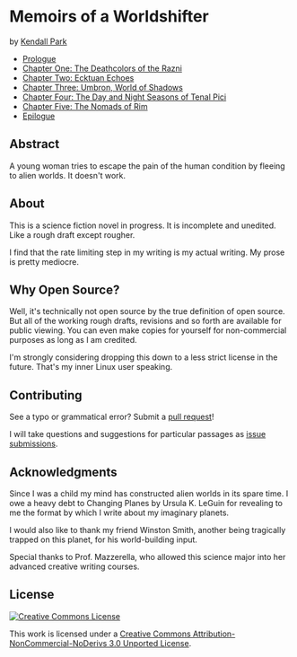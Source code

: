 Memoirs of a Worldshifter
=======
by [Kendall Park](http://brokenshard.net)

- [Prologue](https://github.com/KendallPark/memoirs/blob/master/chapters/00Prologue.md)
- [Chapter One: The Deathcolors of the Razni](https://github.com/KendallPark/memoirs/blob/master/chapters/01TheDeathColorsOfTheRazni.md)
- [Chapter Two: Ecktuan Echoes](https://github.com/KendallPark/memoirs/blob/master/chapters/02EcktuanEchoes.md)
- [Chapter Three: Umbron, World of Shadows](https://github.com/KendallPark/memoirs/blob/master/chapters/01TheDeathColorsOfTheRazni.md)
- [Chapter Four: The Day and Night Seasons of Tenal Pici](https://github.com/KendallPark/memoirs/blob/master/chapters/04TheDayAndNightSeasonsOfTenalPici.md)
- [Chapter Five: The Nomads of Rim](https://github.com/KendallPark/memoirs/blob/master/chapters/05TheNomadsOfRim.md)
- [Epilogue](https://github.com/KendallPark/memoirs/blob/master/chapters/06Epilogue.md)

## Abstract
A young woman tries to escape the pain of the human condition by fleeing to alien worlds. It doesn't work.

## About
This is a science fiction novel in progress. It is incomplete and unedited. Like a rough draft except rougher.

I find that the rate limiting step in my writing is my actual writing. My prose is pretty mediocre.

## Why Open Source?
Well, it's technically not open source by the true definition of open source. But all of the working rough drafts, revisions and so forth are available for public viewing. You can even make copies for yourself for non-commercial purposes as long as I am credited. 

I'm strongly considering dropping this down to a less strict license in the future. That's my inner Linux user speaking. 

## Contributing
See a typo or grammatical error? Submit a [pull request](https://github.com/KendallPark/memoirs/pulls)!

I will take questions and suggestions for particular passages as [issue submissions](https://github.com/KendallPark/memoirs/issues). 

## Acknowledgments
Since I was a child my mind has constructed alien worlds in its spare time. I owe a heavy debt to Changing Planes by Ursula K. LeGuin for revealing to me the format by which I write about my imaginary planets. 

I would also like to thank my friend Winston Smith, another being tragically trapped on this planet, for his world-building input.

Special thanks to Prof. Mazzerella, who allowed this science major into her advanced creative writing courses.

## License

[![Creative Commons License](http://i.creativecommons.org/l/by-nc-nd/3.0/88x31.png)](http://creativecommons.org/licenses/by-nc-nd/3.0/deed.en_US)

This work is licensed under a [Creative Commons Attribution-NonCommercial-NoDerivs 3.0 Unported License](http://creativecommons.org/licenses/by-nc-nd/3.0/deed.en_US).
